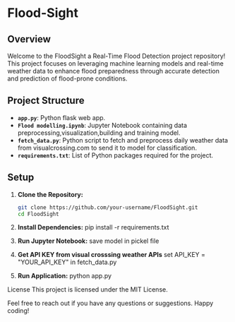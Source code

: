 # Flood-Sight

## Overview

Welcome to the FloodSight a Real-Time Flood Detection project repository! This project focuses on leveraging machine learning models and real-time weather data to enhance flood preparedness through accurate detection and prediction of flood-prone conditions.

## Project Structure

- **`app.py`**: Python flask web app.
- **`Flood modelling.ipynb`**: Jupyter Notebook containing data preprocessing,visualization,building and training model.
- **`fetch_data.py`**: Python script to fetch and preprocess daily weather data from visualcrossing.com to send it to model for classification.
- **`requirements.txt`**: List of Python packages required for the project.

## Setup

1. **Clone the Repository:**
   ```bash
   git clone https://github.com/your-username/FloodSight.git
   cd FloodSight

2. **Install Dependencies:**
    pip install -r requirements.txt

3. **Run Jupyter Notebook:**
    save model in pickel file

4. **Get API KEY from visual crosssing weather APIs**
    set API_KEY = "YOUR_API_KEY" in fetch_data.py

5. **Run Application:**
    python app.py

    

License
This project is licensed under the MIT License.

Feel free to reach out if you have any questions or suggestions. Happy coding!